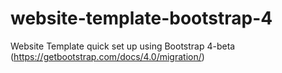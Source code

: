 # website-template-bootstrap-4

Website Template quick set up using Bootstrap 4-beta (https://getbootstrap.com/docs/4.0/migration/)
